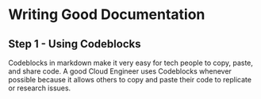# Writing Good Documentation

## Step 1 - Using Codeblocks

Codeblocks in markdown make it very easy for tech people to copy, paste, and share code.  A good Cloud Engineer uses Codeblocks whenever possible because it allows others to copy and paste their code to replicate or research issues.

